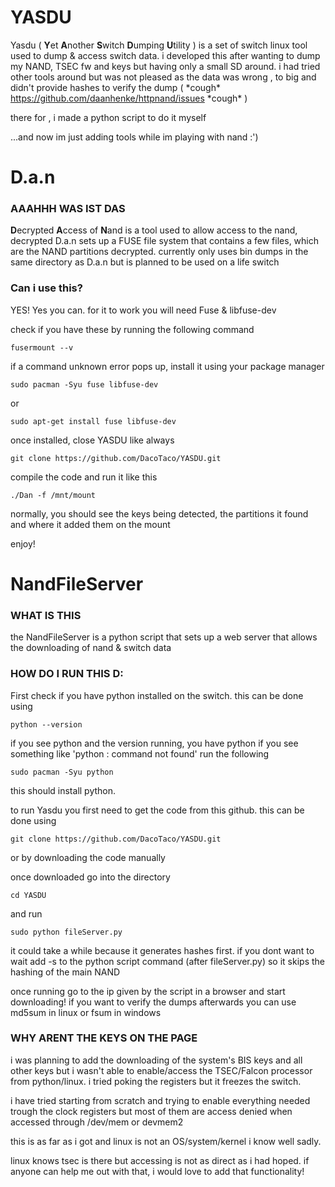 # YASDU
Yasdu ( **Y**et **A**nother **S**witch **D**umping **U**tility ) is a set of switch linux tool used to dump & access switch data.
i developed this after wanting to dump my NAND, TSEC fw and keys but having only a small SD around. i had tried other tools around but was not pleased as the data was wrong , to big and didn't provide hashes to verify the dump ( \*cough\* https://github.com/daanhenke/httpnand/issues \*cough\* )

there for , i made a python script to do it myself

...and now im just adding tools while im playing with nand :')

#     D.a.n

### AAAHHH WAS IST DAS
**D**ecrypted **A**ccess of **N**and is a tool used to allow access to the nand, decrypted
D.a.n sets up a FUSE file system that contains a few files, which are the NAND partitions decrypted. 
currently only uses bin dumps in the same directory as D.a.n but is planned to be used on a life switch

### Can i use this?

YES! Yes you can. for it to work you will need Fuse & libfuse-dev

check if you have these by running the following command
```
fusermount --v
```

if a command unknown error pops up, install it using your package manager
```
sudo pacman -Syu fuse libfuse-dev
```
or
```
sudo apt-get install fuse libfuse-dev
```

once installed, close YASDU like always

```
git clone https://github.com/DacoTaco/YASDU.git
```

compile the code and run it like this


```
./Dan -f /mnt/mount
```

normally, you should see the keys being detected, the partitions it found and where it added them on the mount

enjoy!


#     NandFileServer

### WHAT IS THIS

the NandFileServer is a python script that sets up a web server that allows the downloading of nand & switch data

### HOW DO I RUN THIS D:

First check if you have python installed on the switch. this can be done using 
```
python --version
```

if you see python and the version running, you have python
if you see something like 'python : command not found' run the following 
```
sudo pacman -Syu python
```
this should install python.

to run Yasdu you first need to get the code from this github. this can be done using
```
git clone https://github.com/DacoTaco/YASDU.git
```
or by downloading the code manually

once downloaded go into the directory

```
cd YASDU
```
and run 

```
sudo python fileServer.py
```
it could take a while because it generates hashes first. 
if you dont want to wait add -s to the python script command (after fileServer.py) so it skips the hashing of the main NAND

once running go to the ip given by the script in a browser and start downloading! 
if you want to verify the dumps afterwards you can use md5sum in linux or fsum in windows

### WHY ARENT THE KEYS ON THE PAGE
i was planning to add the downloading of the system's BIS keys and all other keys but i wasn't able to enable/access the TSEC/Falcon processor from python/linux. i tried poking the registers but it freezes the switch.

i have tried starting from scratch and trying to enable everything needed trough the clock registers but most of them are access denied when accessed through /dev/mem or devmem2 

this is as far as i got and linux is not an OS/system/kernel i know well sadly.

linux knows tsec is there but accessing is not as direct as i had hoped. if anyone can help me out with that, i would love to add that functionality!
